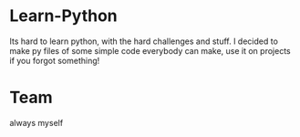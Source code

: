 # Learn-Python
Its hard to learn python, with the hard challenges and stuff.
I decided to make py files of some simple code everybody can make, use it on projects if you forgot something!
# Team
always myself
